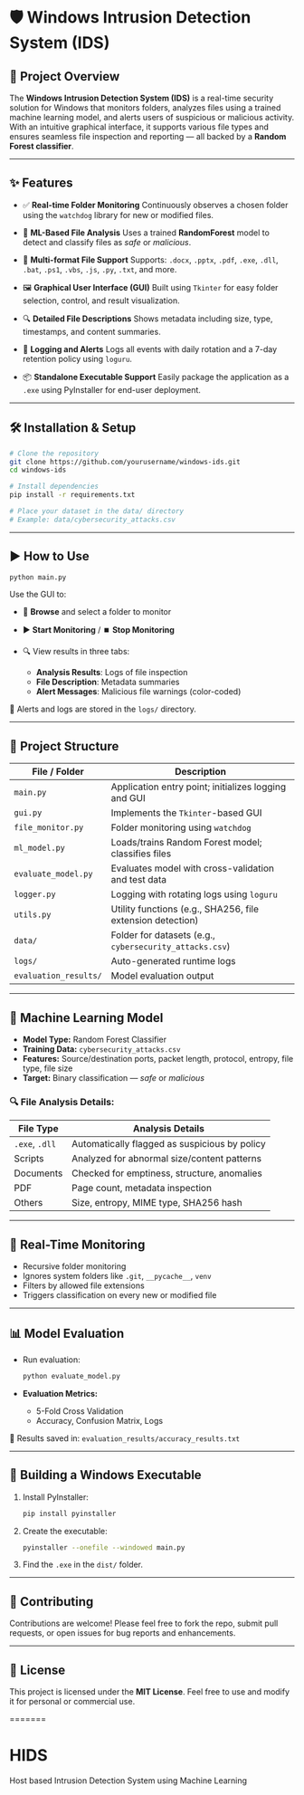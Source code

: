 

# 🛡️ Windows Intrusion Detection System (IDS)

## 📌 Project Overview

The **Windows Intrusion Detection System (IDS)** is a real-time security solution for Windows that monitors folders, analyzes files using a trained machine learning model, and alerts users of suspicious or malicious activity. With an intuitive graphical interface, it supports various file types and ensures seamless file inspection and reporting — all backed by a **Random Forest classifier**.

---

## ✨ Features

* ✅ **Real-time Folder Monitoring**
  Continuously observes a chosen folder using the `watchdog` library for new or modified files.

* 🧠 **ML-Based File Analysis**
  Uses a trained **RandomForest** model to detect and classify files as *safe* or *malicious*.

* 📄 **Multi-format File Support**
  Supports: `.docx`, `.pptx`, `.pdf`, `.exe`, `.dll`, `.bat`, `.ps1`, `.vbs`, `.js`, `.py`, `.txt`, and more.

* 🖼️ **Graphical User Interface (GUI)**
  Built using `Tkinter` for easy folder selection, control, and result visualization.

* 🔍 **Detailed File Descriptions**
  Shows metadata including size, type, timestamps, and content summaries.

* 🧾 **Logging and Alerts**
  Logs all events with daily rotation and a 7-day retention policy using `loguru`.

* 📦 **Standalone Executable Support**
  Easily package the application as a `.exe` using PyInstaller for end-user deployment.

---

## 🛠️ Installation & Setup

```bash
# Clone the repository
git clone https://github.com/yourusername/windows-ids.git
cd windows-ids

# Install dependencies
pip install -r requirements.txt

# Place your dataset in the data/ directory
# Example: data/cybersecurity_attacks.csv
```

---

## ▶️ How to Use

```bash
python main.py
```

Use the GUI to:

* 📁 **Browse** and select a folder to monitor
* ▶️ **Start Monitoring** / ⏹️ **Stop Monitoring**
* 🔍 View results in three tabs:

  * **Analysis Results**: Logs of file inspection
  * **File Description**: Metadata summaries
  * **Alert Messages**: Malicious file warnings (color-coded)

🔔 Alerts and logs are stored in the `logs/` directory.

---

## 📂 Project Structure

| File / Folder         | Description                                                |
| --------------------- | ---------------------------------------------------------- |
| `main.py`             | Application entry point; initializes logging and GUI       |
| `gui.py`              | Implements the `Tkinter`-based GUI                         |
| `file_monitor.py`     | Folder monitoring using `watchdog`                         |
| `ml_model.py`         | Loads/trains Random Forest model; classifies files         |
| `evaluate_model.py`   | Evaluates model with cross-validation and test data        |
| `logger.py`           | Logging with rotating logs using `loguru`                  |
| `utils.py`            | Utility functions (e.g., SHA256, file extension detection) |
| `data/`               | Folder for datasets (e.g., `cybersecurity_attacks.csv`)    |
| `logs/`               | Auto-generated runtime logs                                |
| `evaluation_results/` | Model evaluation output                                    |

---

## 🧠 Machine Learning Model

* **Model Type:** Random Forest Classifier
* **Training Data:** `cybersecurity_attacks.csv`
* **Features:** Source/destination ports, packet length, protocol, entropy, file type, file size
* **Target:** Binary classification — *safe* or *malicious*

### 🔍 File Analysis Details:

| File Type      | Analysis Details                              |
| -------------- | --------------------------------------------- |
| `.exe`, `.dll` | Automatically flagged as suspicious by policy |
| Scripts        | Analyzed for abnormal size/content patterns   |
| Documents      | Checked for emptiness, structure, anomalies   |
| PDF            | Page count, metadata inspection               |
| Others         | Size, entropy, MIME type, SHA256 hash         |

---

## 🔁 Real-Time Monitoring

* Recursive folder monitoring
* Ignores system folders like `.git`, `__pycache__`, `venv`
* Filters by allowed file extensions
* Triggers classification on every new or modified file

---

## 📊 Model Evaluation

* Run evaluation:

  ```bash
  python evaluate_model.py
  ```
* **Evaluation Metrics:**

  * 5-Fold Cross Validation
  * Accuracy, Confusion Matrix, Logs

📁 Results saved in: `evaluation_results/accuracy_results.txt`

---

## 🧱 Building a Windows Executable

1. Install PyInstaller:

   ```bash
   pip install pyinstaller
   ```

2. Create the executable:

   ```bash
   pyinstaller --onefile --windowed main.py
   ```

3. Find the `.exe` in the `dist/` folder.

---

## 🤝 Contributing

Contributions are welcome!
Please feel free to fork the repo, submit pull requests, or open issues for bug reports and enhancements.

---

## 📄 License

This project is licensed under the **MIT License**.
Feel free to use and modify it for personal or commercial use.


=======
# HIDS
Host based Intrusion Detection System using Machine Learning

